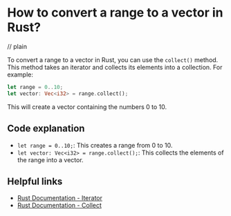 # How to convert a range to a vector in Rust?
// plain

To convert a range to a vector in Rust, you can use the `collect()` method. This method takes an iterator and collects its elements into a collection. For example:
```rust
let range = 0..10;
let vector: Vec<i32> = range.collect();
```
This will create a vector containing the numbers 0 to 10.

## Code explanation

- `let range = 0..10;`: This creates a range from 0 to 10.
- `let vector: Vec<i32> = range.collect();`: This collects the elements of the range into a vector.

## Helpful links
- [Rust Documentation - Iterator](https://doc.rust-lang.org/std/iter/trait.Iterator.html)
- [Rust Documentation - Collect](https://doc.rust-lang.org/std/iter/trait.Iterator.html#method.collect)